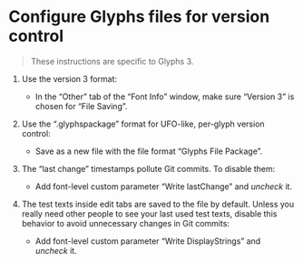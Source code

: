 # Configure Glyphs files for version control

> These instructions are specific to Glyphs 3.

1. Use the version 3 format:

    - In the “Other” tab of the “Font Info” window, make sure “Version 3” is chosen for “File Saving”.

2. Use the “.glyphspackage” format for UFO-like, per-glyph version control:

    - Save as a new file with the file format “Glyphs File Package”.

3. The “last change” timestamps pollute Git commits. To disable them:

    - Add font-level custom parameter “Write lastChange” and _uncheck_ it.

4. The test texts inside edit tabs are saved to the file by default. Unless you really need other people to see your last used test texts, disable this behavior to avoid unnecessary changes in Git commits:

    - Add font-level custom parameter “Write DisplayStrings” and _uncheck_ it.
